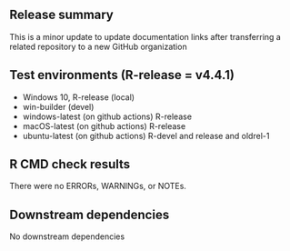 ## Release summary
This is a minor update to update documentation links after transferring a related repository to a new GitHub organization

## Test environments (R-release = v4.4.1)
* Windows 10, R-release (local)
* win-builder (devel)
* windows-latest (on github actions) R-release
* macOS-latest (on github actions) R-release
* ubuntu-latest (on github actions) R-devel and release and oldrel-1

## R CMD check results
There were no ERRORs, WARNINGs, or NOTEs.

## Downstream dependencies
No downstream dependencies
